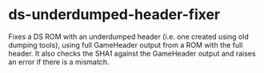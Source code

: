 # ds-underdumped-header-fixer
Fixes a DS ROM with an underdumped header (i.e. one created using old dumping tools), using full GameHeader output from a ROM with the full header. It also checks the SHA1 against the GameHeader output and raises an error if there is a mismatch.
